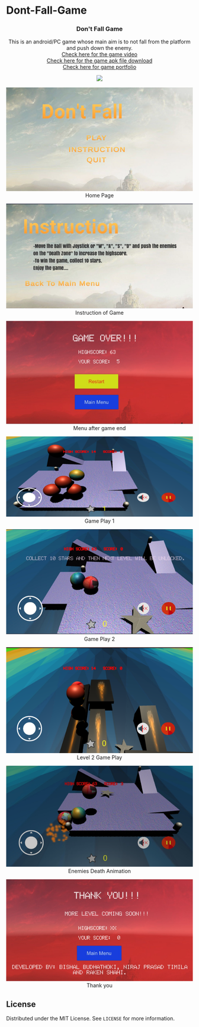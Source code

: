 # Dont-Fall-Game

<!--PROJECT -->
<h3 align="center">Don't Fall Game</h3>
 <p align="center">
    This is an android/PC game whose main aim is to not fall from the platform and push down the enemy.
    <br />
    <a href="https://youtu.be/9ETm_7jY9Sc">Check here for the game video</a> 
    <br />
    <a href="https://github.com/BishalBudhathoki/Dont-Fall-Game/blob/master/DontFall.apk">Check here for the game apk file download</a> 
    <br />
    <a href="https://bishalkc331.wixsite.com/bishalbudhathoki">Check here for game portfolio</a>
  </p>
</p>
<p align="center">
<img src="https://github.com/BishalBudhathoki/Dont-Fall-Game/blob/master/screenshots/Animated%20GIF-downsized_large.gif" >
</p>
<p align="center">
<img src="https://github.com/BishalBudhathoki/Dont-Fall-Game/blob/master/screenshots/Capture5.PNG"> </br>Home Page
</p>
<p align="center">
<img src="https://github.com/BishalBudhathoki/Dont-Fall-Game/blob/master/screenshots/Capture2.PNG"></br>Instruction of Game
</p>
<p align="center">
<img src="https://github.com/BishalBudhathoki/Dont-Fall-Game/blob/master/screenshots/Capture3.PNG"></br>Menu after game end
</p>
<p align="center">
<img src="https://github.com/BishalBudhathoki/Dont-Fall-Game/blob/master/screenshots/Capture4.PNG"></br>Game Play 1
</p>
<p align="center">
<img src="https://github.com/BishalBudhathoki/Dont-Fall-Game/blob/master/screenshots/Capture1.PNG"></br>Game Play 2
</p>
<p align="center">
<img src="https://github.com/BishalBudhathoki/Dont-Fall-Game/blob/master/screenshots/Capture6.PNG"></br>Level 2 Game Play
</p>
<p align="center">
<img src="https://github.com/BishalBudhathoki/Dont-Fall-Game/blob/master/screenshots/Capture7.PNG"></br>Enemies Death Animation
</p> 
<p align="center">
<img src="https://github.com/BishalBudhathoki/Dont-Fall-Game/blob/master/screenshots/Capture8.PNG"></br>Thank you
</p>

<!-- LICENSE -->
## License

Distributed under the MIT License. See `LICENSE` for more information.
